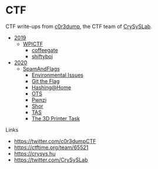 # CTF

CTF write-ups from [c0r3dump](https://twitter.com/c0r3dumpCTF), the CTF team of [CrySySLab](https://crysys.hu).

- [2019](2019)
    + [WPICTF](2019/WPICTF)
        * [coffeegate](2019/WPICTF/coffeegate)
        * [shiftyboi](2019/WPICTF/shiftyboi)
- [2020](2020)
    + [SpamAndFlags](SpamAndFlags)
        * [Environmental Issues](SpamAndFlags/Environmental%20Issues)
        * [Git the Flag](SpamAndFlags/Git%20the%20Flag)
        * [Hashing@Home](SpamAndFlags/Hashing@Home)
        * [OTS](SpamAndFlags/OTS)
        * [Pwnzi](SpamAndFlags/Pwnzi)
        * [Shor](SpamAndFlags/Shor)
        * [TAS](SpamAndFlags/TAS)
        * [The 3D Printer Task](SpamAndFlags/The%203D%20Printer%20Task)

Links
- <https://twitter.com/c0r3dumpCTF>
- <https://ctftime.org/team/65521>
- <https://crysys.hu>
- <https://twitter.com/CrySySLab>